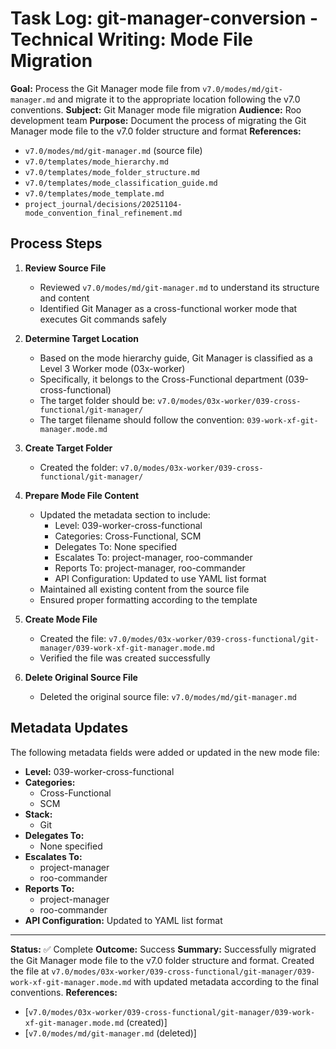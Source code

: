 # Task Log: git-manager-conversion - Technical Writing: Mode File Migration

**Goal:** Process the Git Manager mode file from `v7.0/modes/md/git-manager.md` and migrate it to the appropriate location following the v7.0 conventions.
**Subject:** Git Manager mode file migration
**Audience:** Roo development team
**Purpose:** Document the process of migrating the Git Manager mode file to the v7.0 folder structure and format
**References:** 
- `v7.0/modes/md/git-manager.md` (source file)
- `v7.0/templates/mode_hierarchy.md`
- `v7.0/templates/mode_folder_structure.md`
- `v7.0/templates/mode_classification_guide.md`
- `v7.0/templates/mode_template.md`
- `project_journal/decisions/20251104-mode_convention_final_refinement.md`

## Process Steps

1. **Review Source File**
   - Reviewed `v7.0/modes/md/git-manager.md` to understand its structure and content
   - Identified Git Manager as a cross-functional worker mode that executes Git commands safely

2. **Determine Target Location**
   - Based on the mode hierarchy guide, Git Manager is classified as a Level 3 Worker mode (03x-worker)
   - Specifically, it belongs to the Cross-Functional department (039-cross-functional)
   - The target folder should be: `v7.0/modes/03x-worker/039-cross-functional/git-manager/`
   - The target filename should follow the convention: `039-work-xf-git-manager.mode.md`

3. **Create Target Folder**
   - Created the folder: `v7.0/modes/03x-worker/039-cross-functional/git-manager/`

4. **Prepare Mode File Content**
   - Updated the metadata section to include:
     - Level: 039-worker-cross-functional
     - Categories: Cross-Functional, SCM
     - Delegates To: None specified
     - Escalates To: project-manager, roo-commander
     - Reports To: project-manager, roo-commander
     - API Configuration: Updated to use YAML list format
   - Maintained all existing content from the source file
   - Ensured proper formatting according to the template

5. **Create Mode File**
   - Created the file: `v7.0/modes/03x-worker/039-cross-functional/git-manager/039-work-xf-git-manager.mode.md`
   - Verified the file was created successfully

6. **Delete Original Source File**
   - Deleted the original source file: `v7.0/modes/md/git-manager.md`

## Metadata Updates

The following metadata fields were added or updated in the new mode file:

- **Level:** 039-worker-cross-functional
- **Categories:** 
  - Cross-Functional
  - SCM
- **Stack:**
  - Git
- **Delegates To:**
  - None specified
- **Escalates To:**
  - project-manager
  - roo-commander
- **Reports To:**
  - project-manager
  - roo-commander
- **API Configuration:** Updated to YAML list format

---

**Status:** ✅ Complete
**Outcome:** Success
**Summary:** Successfully migrated the Git Manager mode file to the v7.0 folder structure and format. Created the file at `v7.0/modes/03x-worker/039-cross-functional/git-manager/039-work-xf-git-manager.mode.md` with updated metadata according to the final conventions.
**References:** 
- [`v7.0/modes/03x-worker/039-cross-functional/git-manager/039-work-xf-git-manager.mode.md` (created)]
- [`v7.0/modes/md/git-manager.md` (deleted)]